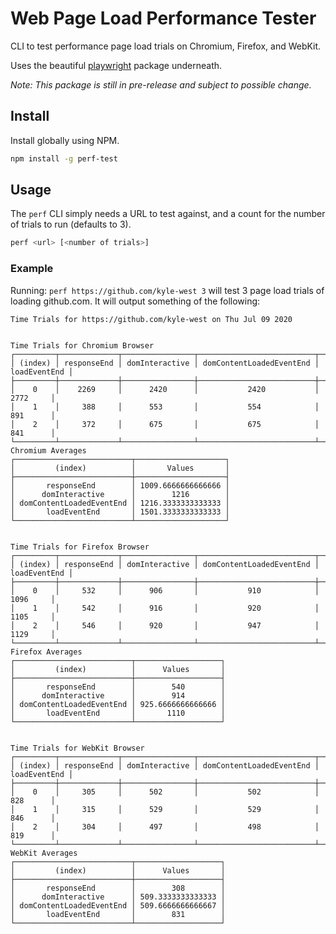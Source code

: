 # Web Page Load Performance Tester

CLI to test performance page load trials on Chromium, Firefox, and WebKit.

Uses the beautiful [playwright](https://github.com/microsoft/playwright) package underneath.

_Note: This package is still in pre-release and subject to possible change._

## Install

Install globally using NPM.

```sh
npm install -g perf-test
```

## Usage

The `perf` CLI simply needs a URL to test against, and a count for the number of trials to run (defaults to 3).

```sh
perf <url> [<number of trials>]
```

### Example

Running: `perf https://github.com/kyle-west 3` will test 3 page load trials of loading github.com. It will output something of the following:

```
Time Trials for https://github.com/kyle-west on Thu Jul 09 2020


Time Trials for Chromium Browser
┌─────────┬─────────────┬────────────────┬──────────────────────────┬──────────────┐
│ (index) │ responseEnd │ domInteractive │ domContentLoadedEventEnd │ loadEventEnd │
├─────────┼─────────────┼────────────────┼──────────────────────────┼──────────────┤
│    0    │    2269     │      2420      │           2420           │     2772     │
│    1    │     388     │      553       │           554            │     891      │
│    2    │     372     │      675       │           675            │     841      │
└─────────┴─────────────┴────────────────┴──────────────────────────┴──────────────┘
Chromium Averages
┌──────────────────────────┬────────────────────┐
│         (index)          │       Values       │
├──────────────────────────┼────────────────────┤
│       responseEnd        │ 1009.6666666666666 │
│      domInteractive      │        1216        │
│ domContentLoadedEventEnd │ 1216.3333333333333 │
│       loadEventEnd       │ 1501.3333333333333 │
└──────────────────────────┴────────────────────┘


Time Trials for Firefox Browser
┌─────────┬─────────────┬────────────────┬──────────────────────────┬──────────────┐
│ (index) │ responseEnd │ domInteractive │ domContentLoadedEventEnd │ loadEventEnd │
├─────────┼─────────────┼────────────────┼──────────────────────────┼──────────────┤
│    0    │     532     │      906       │           910            │     1096     │
│    1    │     542     │      916       │           920            │     1105     │
│    2    │     546     │      920       │           947            │     1129     │
└─────────┴─────────────┴────────────────┴──────────────────────────┴──────────────┘
Firefox Averages
┌──────────────────────────┬───────────────────┐
│         (index)          │      Values       │
├──────────────────────────┼───────────────────┤
│       responseEnd        │        540        │
│      domInteractive      │        914        │
│ domContentLoadedEventEnd │ 925.6666666666666 │
│       loadEventEnd       │       1110        │
└──────────────────────────┴───────────────────┘


Time Trials for WebKit Browser
┌─────────┬─────────────┬────────────────┬──────────────────────────┬──────────────┐
│ (index) │ responseEnd │ domInteractive │ domContentLoadedEventEnd │ loadEventEnd │
├─────────┼─────────────┼────────────────┼──────────────────────────┼──────────────┤
│    0    │     305     │      502       │           502            │     828      │
│    1    │     315     │      529       │           529            │     846      │
│    2    │     304     │      497       │           498            │     819      │
└─────────┴─────────────┴────────────────┴──────────────────────────┴──────────────┘
WebKit Averages
┌──────────────────────────┬───────────────────┐
│         (index)          │      Values       │
├──────────────────────────┼───────────────────┤
│       responseEnd        │        308        │
│      domInteractive      │ 509.3333333333333 │
│ domContentLoadedEventEnd │ 509.6666666666667 │
│       loadEventEnd       │        831        │
└──────────────────────────┴───────────────────┘
```